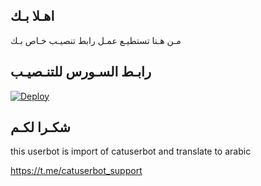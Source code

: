 ## اهـلا بـك
مـن هـنا تستطيـع عمـل رابط تنصيـب خـاص بـك

## رابـط السـورس للتنـصيـب

[![Deploy](https://www.herokucdn.com/deploy/button.svg)](https://heroku.com/deploy?template=https:/Alhlaby1/github.com//jmthon)

## شكـرا لكـم 


this userbot is import of catuserbot and translate to arabic

https://t.me/catuserbot_support
